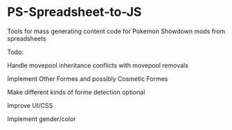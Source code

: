 # PS-Spreadsheet-to-JS
Tools for mass generating content code for Pokemon Showdown mods from spreadsheets

Todo:

Handle movepool inheritance conflicts with movepool removals

Implement Other Formes and possibly Cosmetic Formes

Make different kinds of forme detection optional

Improve UI/CSS

Implement gender/color
